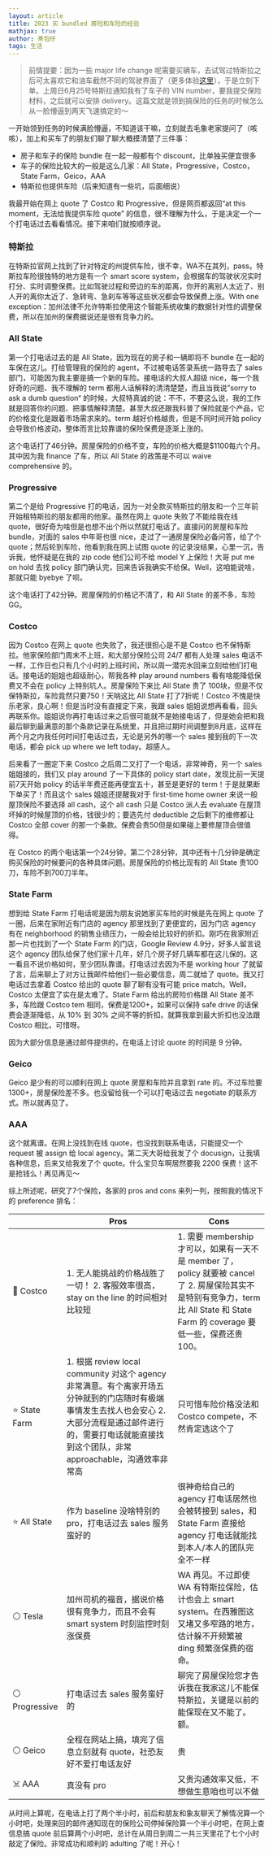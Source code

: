 ```yaml
---
layout: article
title: 2023 买 bundled 房险和车险的经验
mathjax: true
author: 茶包仔
tags: 生活
---
```

>前情提要：因为一些 major life change 呢需要买辆车，去试驾过特斯拉之后可太喜欢它和油车截然不同的驾驶界面了（更多体验[这里](https://go5.dev/@teabagpot/110317975108682120)），于是立刻下单。上周日6月25号特斯拉通知我有了车子的 VIN number，要我提交保险材料，之后就可以安排 delivery。这篇文就是领到搞保险的任务的时候怎么从一脸懵逼到两天飞速搞定的～<!--more-->

一开始领到任务的时候满脸懵逼，不知道该干嘛，立刻就去毛象老家提问了（咳咳），加上和买车了的朋友们聊了聊大概摸清楚了三件事：

- 房子和车子的保险 bundle 在一起一般都有个 discount，比单独买便宜很多
- 车子的保险比较大的一般是这么几家：All State，Progressive，Costco，State Farm，Geico，AAA
- 特斯拉也提供车险（后来知道有一些坑，后面细说）

我最开始在网上 quote 了 Costco 和 Progressive，但是网页都返回“at this moment，无法给我提供车险 quote” 的信息，很不理解为什么，于是决定一个一个打电话过去看看情况。接下来咱们就按顺序说。

### 特斯拉

在特斯拉官网上找到了针对特定的州提供车险，很不幸，WA不在其列，pass。特斯拉车险很独特的地方是有一个 smart score system，会根据车的驾驶状况实时打分、实时调整保费。比如驾驶过程和旁边的车的距离，你开的离别人太近了、别人开的离你太近了、急转弯、急刹车等等这些状况都会导致保费上涨。With one exception：加州法律不允许特斯拉使用这个智能系统收集的数据针对性的调整保费，所以在加州的保费据说还是很有竞争力的。

### All State

第一个打电话过去的是 All State，因为现在的房子和一辆即将不 bundle 在一起的车保在这儿。打给管理我的保险的 agent，不过被电话答录系统一路导去了 sales 部门，可能因为我主要是搞一个新的车险。接电话的大叔人超级 nice，每一个我好奇的问题、我不理解的 term 都用人话解释的清清楚楚，而且当我说”sorry to ask a dumb question“ 的时候，大叔特真诚的说：不不，不要这么说，我的工作就是回答你的问题、把事情解释清楚。甚至大叔还跟我科普了保险就是个产品，它的价格变化是跟着市场需求来的。term 越好价格越贵，但是不同时间开始 policy 会导致价格波动，整体而言比较靠谱的保险保费是逐渐上涨的。

这个电话打了46分钟。房屋保险的价格不变，车险的价格大概是$1100每六个月。其中因为我 finance 了车，所以 All State 的政策是不可以 waive comprehensive 的。

### Progressive

第二个是给 Progressive 打的电话，因为一对全款买特斯拉的朋友和一个三年前开始租特斯拉的朋友都用的他家。虽然在网上 quote 失败了不能给我在线 quote，很好奇为啥但是也想不出个所以然就打电话了。直接问的房屋和车险 bundle，对面的 sales 中年哥也很 nice，走过了一通房屋保险必备问答，给了个 quote；然后轮到车险，他看到我在网上试图 quote 的记录没结果，心里一沉，告诉我，他怀疑是在我的 zip code 他们公司不给 model Y 上保险！大哥 put me on hold 去找 policy 部门确认完，回来告诉我确实不给保。Well，这咱能说啥，那就只能 byebye 了呗。

这个电话打了42分钟。房屋保险的价格记不清了，和 All State 的差不多，车险 GG。

### Costco

因为 Costco 在网上 quote 也失败了，我还很担心是不是 Costco 也不保特斯拉。他家保险部门周末不上班，和大部分保险公司 24/7 都有人处理 sales 电话不一样，工作日也只有几个小时的上班时间，所以周一潜完水回来立刻给他们打电话。接电话的姐姐也超级耐心，帮我各种 play around numbers 看有啥能降低保费又不会在 policy 上特别坑人。房屋保险下来比 All State 贵了 100块，但是不仅保特斯拉，车险竟然只要750！天呐这比 All State 打了7折呢！Costco 不愧是快乐老家，良心啊！但是当时没有直接定下来，我跟 sales 姐姐说想再看看，回头再联系你。姐姐说你再打电话过来之后很可能就不是她接电话了，但是她会把和我最后聊到最满意的那个条款记录在系统里，并且把过期时间调整到8月底，这样在两个月之内我任何时间打电话过去，无论是另外的哪一个 sales 接到我的下一次电话，都会 pick up where we left today。超感人。

后来看了一圈定下来 Costco 之后周二又打了一个电话，非常神奇，另一个 sales 姐姐接的，我们又 play around 了一下具体的 policy start date，发现比前一天提前7天开始 policy 的话半年费还能再便宜五十，甚至是更好的 term！于是就果断下单买了！而且这个 sales 姐姐还提醒我对于 first-time home owner 来说一般屋顶保险不要选择 all cash，这个 all cash 只是 Costco 派人去 evaluate 在屋顶坏掉的时候屋顶的价格，钱很少的；要选先付 deductible 之后剩下的维修都让 Costco 全部 cover 的那一个条款。保费会贵50但是如果碰上要修屋顶会很值得。

在 Costco 的两个电话第一个24分钟，第二个28分钟，其中还有十几分钟是确定购买保险的时候要问的各种具体问题。房屋保险的价格比现有的 All State 贵100刀，车险不到700刀半年。

### State Farm

想到给 State Farm 打电话呢是因为朋友说她家买车险的时候是先在网上 quote 了一圈，后来在家附近有门店的 agency 那里找到了更便宜的，因为门店 agency 有在 neighborhood 的销售业绩压力，一般会给比较好的折扣。刚巧在我家附近那一片也找到了一个 State Farm 的门店，Google Review 4.9分，好多人留言说这个 agency 团队给保了他们家十几年，好几个房子好几辆车都在这儿保的。这一看且不说价格如何，至少团队靠谱。打电话过去因为不是 working hour 了就留了言，后来聊上了对方让我邮件给他们一些必要信息，周二就给了 quote。我又打电话过去拿着 Costco 给出的 quote 聊了聊有没有可能 price match。Well，Costco 太便宜了实在是太难了。State Farm 给出的房险价格跟 All State 差不多，车险跟 Costco tem 相同，保费是1200+，如果可以保持 safe drive 的话保费会逐渐降低，从 10% 到 30% 之间不等的折扣。就算我拿到最大折扣也没法跟 Costco 相比，可惜呀。

因为大部分信息是通过邮件提供的，在电话上讨论 quote 的时间是 9 分钟。

### Geico

Geico 是少有的可以顺利在网上 quote 房屋和车险并且拿到 rate 的。不过车险要1300+，房屋保险差不多。也没留给我一个可以打电话过去 negotiate 的联系方式。所以就再见了。

### AAA

这个就离谱。在网上没找到在线 quote，也没找到联系电话，只能提交一个 request 被 assign 给 local agency。第二天大哥给我发了个 docusign，让我填各种信息，后来又给我发了个 quote。什么宝贝车啊居然要我 2200 保费！这不是抢钱么！再见再见～

综上所述呢，研究了7个保险，各家的 pros and cons 来列一列，按照我的情况下的 preference 排名：

|  | Pros | Cons |
| --- | --- | --- |
| 🌟 Costco | 1. 无人能挑战的价格战胜了一切！ 2. 客服效率很高，stay on the line 的时间相对比较短 | 1. 需要 membership 才可以，如果有一天不是 member 了，policy 就要被 cancel 了 2. 房屋保险其实不是特别有竞争力，term 比 All State 和 State Farm 的 coverage 要低一些，保费还贵100。 |
| ⭐️ State Farm | 1. 根据 review local community 对这个 agency 非常满意。有个离家开场五分钟就到的门店随时有极端事情发生去找人也会安心 2. 大部分流程是通过邮件进行的，需要打电话就能直接找到这个团队，非常 approachable，沟通效率非常高  | 只可惜车险价格没法和 Costco compete，不然肯定选这个了 |
| ⭐️ All State | 作为 baseline 没啥特别的 pro，打电话过去 sales 服务蛮好的 | 很神奇给自己的 agency 打电话居然也会被转接到 sales，和 State Farm 直接给 agency 打电话就能找到本人/本人的团队完全不一样 |
| ⚪️ Tesla | 加州司机的福音，据说价格很有竞争力，而且不会有 smart system 时刻监控时刻涨保费 | WA 再见。不过即使 WA 有特斯拉保险，估计也会上 smart system。在西雅图这又堵又多窄路的地方，估计躲不开频繁被 ding 频繁涨保费的宿命。 |
| ⚪️ Progressive | 打电话过去 sales 服务蛮好的 | 聊完了房屋保险您才告诉我在我家这儿不能保特斯拉，关键是以前的能保现在又不能了。额。 |
| ⚪️ Geico | 全程在网站上搞，填完了信息立刻就有 quote，社恐友好不爱打电话友好 | 贵 |
| ☠️ AAA | 真没有 pro | 又贵沟通效率又低，不想做生意咱也可以不做 |

从时间上算呢，在电话上打了两个半小时，前后和朋友和象友聊天了解情况算一个小时吧，处理来回的邮件通知现在的保险公司停掉保险算一个半小时吧，在网上查信息搞 quote 前后算两个小时吧，总计在从周日到周二一共三天里花了七个小时敲定了保险。非常成功和顺利的 adulting 了呢！开心！
